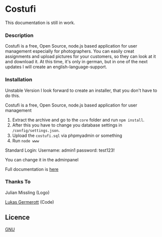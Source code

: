 # Costufi
This documentation is still in work.
### Description
Costufi is a free, Open Source, node.js based application for user management especially for photographers.
You can easily creat assignments and upload pictures for your customers, so they can look at it and download it.
At this time, it's only in german, but in one of the next updates I will create an english-language-support.
### Installation
Unstable Version
I look forward to create an installer, that you don't have to do this.


Costufi is a free, Open Source, node.js based application for user management

1. Extract the archive and go to the `core` folder and run `npm install`.
2. After this you have to change you database settings in `/config/settings.json`.
3. Upload the `costufi.sql` via phpmyadmin or something
4. Run `node www`

Standard Login:
Username: admin1
password: test123!

You can change it in the adminpanel

Full documentation is [here](https://github.com/precodeeu/costufi/wiki)
### Thanks To
Julian Missling (Logo)

[Lukas Germerott](https://precode.eu) (Code)
## Licence

[GNU](https://github.com/PreCodeEU/costufi/master/LICENCE)
